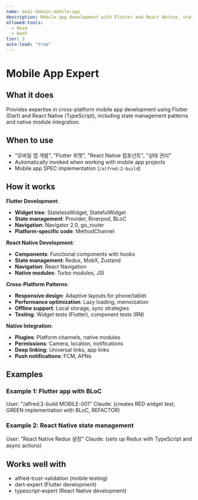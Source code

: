 ```yaml
---
name: moai-domain-mobile-app
description: Mobile app development with Flutter and React Native, state management, and native integration
allowed-tools:
  - Read
  - Bash
tier: 2
auto-load: "true"
---
```


# Mobile App Expert

## What it does

Provides expertise in cross-platform mobile app development using Flutter (Dart) and React Native (TypeScript), including state management patterns and native module integration.

## When to use

- "모바일 앱 개발", "Flutter 위젯", "React Native 컴포넌트", "상태 관리"
- Automatically invoked when working with mobile app projects
- Mobile app SPEC implementation (`/alfred:2-build`)

## How it works

**Flutter Development**:
- **Widget tree**: StatelessWidget, StatefulWidget
- **State management**: Provider, Riverpod, BLoC
- **Navigation**: Navigator 2.0, go_router
- **Platform-specific code**: MethodChannel

**React Native Development**:
- **Components**: Functional components with hooks
- **State management**: Redux, MobX, Zustand
- **Navigation**: React Navigation
- **Native modules**: Turbo modules, JSI

**Cross-Platform Patterns**:
- **Responsive design**: Adaptive layouts for phone/tablet
- **Performance optimization**: Lazy loading, memoization
- **Offline support**: Local storage, sync strategies
- **Testing**: Widget tests (Flutter), component tests (RN)

**Native Integration**:
- **Plugins**: Platform channels, native modules
- **Permissions**: Camera, location, notifications
- **Deep linking**: Universal links, app links
- **Push notifications**: FCM, APNs

## Examples

### Example 1: Flutter app with BLoC
User: "/alfred:2-build MOBILE-001"
Claude: (creates RED widget test, GREEN implementation with BLoC, REFACTOR)

### Example 2: React Native state management
User: "React Native Redux 설정"
Claude: (sets up Redux with TypeScript and async actions)

## Works well with

- alfred-trust-validation (mobile testing)
- dart-expert (Flutter development)
- typescript-expert (React Native development)
